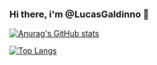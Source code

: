 ### Hi there, i'm @LucasGaldinno 👋

[![Anurag's GitHub stats](https://github-readme-stats.vercel.app/api?username=LucasGaldinno&show_icons=true&theme=radical)](https://github.com/LucasGaldinno/github-readme-stats)

[![Top Langs](https://github-readme-stats.vercel.app/api/top-langs/?username=LucasGaldinno)](https://github.com/anuraghazra/github-readme-stats)
